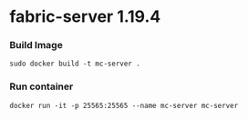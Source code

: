 # fabric-server 1.19.4
### Build Image
```
sudo docker build -t mc-server .
```
### Run container
```
docker run -it -p 25565:25565 --name mc-server mc-server
```
